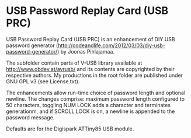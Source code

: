 # USB Password Replay Card (USB PRC)

USB Password Replay Card (USB PRC) is an enhancement of DIY USB password 
generator (http://codeandlife.com/2012/03/03/diy-usb-password-generator/)
by Joonas Pihlajamaa.

The subfolder contain parts of V-USB library available at 
http://www.obdev.at/avrusb/ and its contents are copyrighted by their 
respective authors. My productions in the root folder are published under 
GNU GPL v3 (see License.txt).

The enhancements allow run-time choice of password length and optional 
newline. The changes comprise: maximum password length configured to 50 
characters, toggling NUM LOCK adds a character and terminates generationm, 
and if SCROLL LOCK is on, a newline is appended to the password message.

Defaults are for the Digispark ATTiny85 USB module.